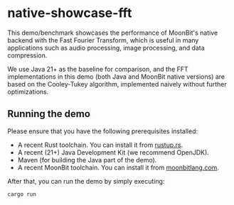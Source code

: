 # native-showcase-fft

This demo/benchmark showcases the performance of MoonBit's native backend
with the Fast Fourier Transform,
which is useful in many applications such as audio processing, image processing, and data compression.

We use Java 21+ as the baseline for comparison,
and the FFT implementations in this demo (both Java and MoonBit native
versions) are based on the Cooley-Tukey algorithm,
implemented naively without further optimizations.

## Running the demo

Please ensure that you have the following prerequisites installed:

- A recent Rust toolchain. You can install it from [rustup.rs](https://rustup.rs).
- A recent (21+) Java Development Kit (we recommend OpenJDK).
- Maven (for building the Java part of the demo).
- A recent MoonBit toolchain. You can install it from [moonbitlang.com](https://www.moonbitlang.com/download).

After that, you can run the demo by simply executing:

```bash
cargo run
```
